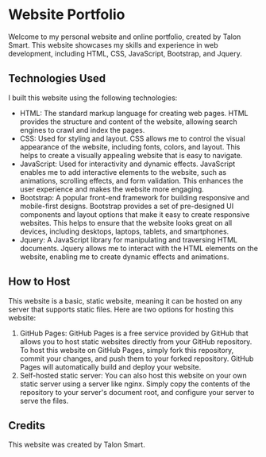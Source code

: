 # Website Portfolio
Welcome to my personal website and online portfolio, created by Talon Smart. This website showcases my skills and experience in web development, including HTML, CSS, JavaScript, Bootstrap, and Jquery.

## Technologies Used
I built this website using the following technologies:

- HTML: The standard markup language for creating web pages. HTML provides the structure and content of the website, allowing search engines to crawl and index the pages.
- CSS: Used for styling and layout. CSS allows me to control the visual appearance of the website, including fonts, colors, and layout. This helps to create a visually appealing website that is easy to navigate.
- JavaScript: Used for interactivity and dynamic effects. JavaScript enables me to add interactive elements to the website, such as animations, scrolling effects, and form validation. This enhances the user experience and makes the website more engaging.
- Bootstrap: A popular front-end framework for building responsive and mobile-first designs. Bootstrap provides a set of pre-designed UI components and layout options that make it easy to create responsive websites. This helps to ensure that the website looks great on all devices, including desktops, laptops, tablets, and smartphones.
- Jquery: A JavaScript library for manipulating and traversing HTML documents. Jquery allows me to interact with the HTML elements on the website, enabling me to create dynamic effects and animations.

## How to Host
This website is a basic, static website, meaning it can be hosted on any server that supports static files. Here are two options for hosting this website:

1. GitHub Pages: GitHub Pages is a free service provided by GitHub that allows you to host static websites directly from your GitHub repository. To host this website on GitHub Pages, simply fork this repository, commit your changes, and push them to your forked repository. GitHub Pages will automatically build and deploy your website.
2. Self-hosted static server: You can also host this website on your own static server using a server like nginx. Simply copy the contents of the repository to your server's document root, and configure your server to serve the files.

## Credits
This website was created by Talon Smart.
